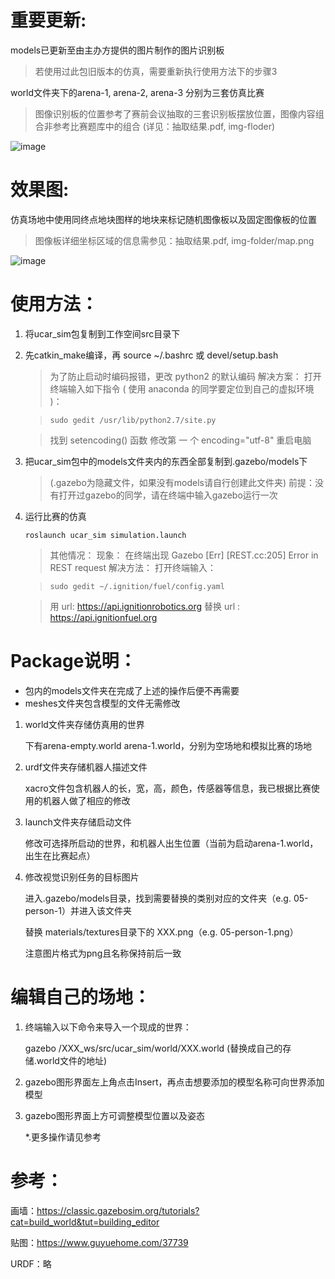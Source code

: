 #  重要更新:

models已更新至由主办方提供的图片制作的图片识别板

> 若使用过此包旧版本的仿真，需要重新执行使用方法下的步骤3

world文件夹下的arena-1, arena-2, arena-3 分别为三套仿真比赛

> 图像识别板的位置参考了赛前会议抽取的三套识别板摆放位置，图像内容组合非参考比赛题库中的组合
> (详见：抽取结果.pdf, img-floder)

![image](https://github.com/wenchowD/ucar_sim/blob/main/img-folder/32images.png)



#  效果图:

仿真场地中使用同终点地块图样的地块来标记随机图像板以及固定图像板的位置

> 图像板详细坐标区域的信息需参见：抽取结果.pdf, img-folder/map.png

![image](https://github.com/wenchowD/ucar_sim/blob/main/img-folder/arena.png)



#  使用方法：

1. 将ucar_sim包复制到工作空间src目录下

     

2. 先catkin_make编译，再 source ~/.bashrc 或 devel/setup.bash

   > 为了防止启动时编码报错，更改 python2 的默认编码
   > 解决方案：
   > 打开终端输入如下指令 ( 使用 anaconda 的同学要定位到自己的虚拟环境 )：

   >   ```
   >   sudo gedit /usr/lib/python2.7/site.py
   >   ```

   > 找到 setencoding() 函数
   > 修改第 一 个 encoding="utf-8"
   > 重启电脑

   

3. 把ucar_sim包中的models文件夹内的东西全部复制到.gazebo/models下

     > (.gazebo为隐藏文件，如果没有models请自行创建此文件夹)
     >  前提：没有打开过gazebo的同学，请在终端中输入gazebo运行一次

     

4. 运行比赛的仿真

     ```
     roslaunch ucar_sim simulation.launch
     ```

     > 其他情况：
     > 现象： 在终端出现
     > Gazebo [Err] [REST.cc:205] Error in REST request
     > 解决方法：
     > 打开终端输入：

     > ```
     > sudo gedit ~/.ignition/fuel/config.yaml
     > ```

     > 用 url: https://api.ignitionrobotics.org 替换 url : https://api.ignitionfuel.org




#  Package说明：

- 包内的models文件夹在完成了上述的操作后便不再需要
- meshes文件夹包含模型的文件无需修改



1. world文件夹存储仿真用的世界

   下有arena-empty.world arena-1.world，分别为空场地和模拟比赛的场地

   

2. urdf文件夹存储机器人描述文件

   xacro文件包含机器人的长，宽，高，颜色，传感器等信息，我已根据比赛使用的机器人做了相应的修改

   

3. launch文件夹存储启动文件

   修改可选择所启动的世界，和机器人出生位置（当前为启动arena-1.world，出生在比赛起点）

   

4. 修改视觉识别任务的目标图片

   进入.gazebo/models目录，找到需要替换的类别对应的文件夹（e.g. 05-person-1）并进入该文件夹

   替换 materials/textures目录下的 XXX.png（e.g. 05-person-1.png）

   注意图片格式为png且名称保持前后一致



#  编辑自己的场地：

1. 终端输入以下命令来导入一个现成的世界：

   gazebo /XXX_ws/src/ucar_sim/world/XXX.world (替换成自己的存储.world文件的地址)

   

2. gazebo图形界面左上角点击Insert，再点击想要添加的模型名称可向世界添加模型

   

3. gazebo图形界面上方可调整模型位置以及姿态

   *.更多操作请见参考



# 参考：

画墙：https://classic.gazebosim.org/tutorials?cat=build_world&tut=building_editor

贴图：https://www.guyuehome.com/37739

URDF：略

